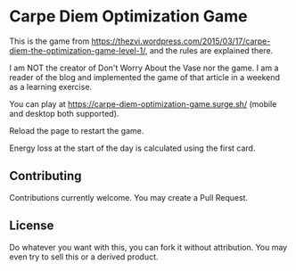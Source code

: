 # Carpe Diem Optimization Game

This is the game from https://thezvi.wordpress.com/2015/03/17/carpe-diem-the-optimization-game-level-1/, and the rules are explained there.

I am NOT the creator of Don't Worry About the Vase nor the game. I am a reader of the blog and implemented the game of that article in a weekend as a learning exercise.

You can play at https://carpe-diem-optimization-game.surge.sh/ (mobile and desktop both supported).

Reload the page to restart the game.

Energy loss at the start of the day is calculated using the first card.

## Contributing

Contributions currently welcome. You may create a Pull Request.

## License

Do whatever you want with this, you can fork it without attribution. You may even try to sell this or a derived product.